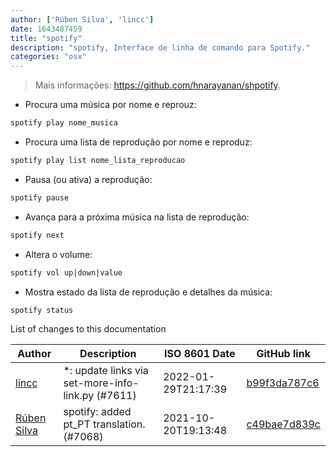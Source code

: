 ```yaml
---
author: ['Rúben Silva', 'lincc']
date: 1643487459
title: "spotify"
description: "spotify, Interface de linha de comando para Spotify."
categories: "osx"
---
```

> Mais informações: <https://github.com/hnarayanan/shpotify>.

- Procura uma música por nome e reprouz:

```bash
spotify play nome_musica
```

- Procura uma lista de reprodução por nome e reproduz:

```bash
spotify play list nome_lista_reproducao
```

- Pausa (ou ativa) a reprodução:

```bash
spotify pause
```

- Avança para a próxima música na lista de reprodução:

```bash
spotify next
```

- Altera o volume:

```bash
spotify vol up|down|value
```

- Mostra estado da lista de reprodução e detalhes da música:

```bash
spotify status
```
List of changes to this documentation


Author | Description | ISO 8601 Date | GitHub link
------|-----|-----|-----
[lincc](mailto:46962923+blueskyson@users.noreply.github.com) | *: update links via set-more-info-link.py (#7611) | 2022-01-29T21:17:39 | [b99f3da787c6](https://github.com/tldr-pages/tldr/commit/b99f3da787c6f43a545b9cb5ebd8265b1367fbc4)
[Rúben Silva](mailto:rubensilva945@gmail.com) | spotify: added pt_PT translation. (#7068) | 2021-10-20T19:13:48 | [c49bae7d839c](https://github.com/tldr-pages/tldr/commit/c49bae7d839cd4b9548d980de1d5b31bb9854801)

